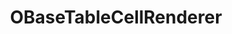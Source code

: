 ---
layout: o-component
permalink: /components/data/table/obasetablecellrenderer/api
title: "OBaseTableCellRenderer"
comp: obasetablecellrenderer
nav_exclude: true
---